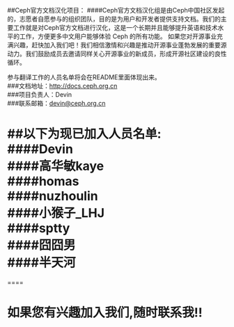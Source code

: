 ##Ceph官方文档汉化项目：
####Ceph官方文档汉化组是由Ceph中国社区发起的，志愿者自愿参与的组织团队，目的是为用户和开发者提供支持文档。我们的主要工作就是对Ceph官方文档进行汉化，这是一个长期并且能够提升英语和技术水平的工作，方便更多中文用户能够体验 Ceph 的所有功能。
如果您对开源事业充满兴趣，赶快加入我们吧！我们相信激情和兴趣是推动开源事业蓬勃发展的重要源动力。我们鼓励成员去邀请同样关心开源事业的新成员，形成开源社区建设的良性循环。

参与翻译工作的人员名单将会在README里面体现出来。  
###文档地址：http://docs.ceph.org.cn  
###项目负责人：Devin  
###联系邮箱：devin@ceph.org.cn‍  

##以下为现已加入人员名单: 
####Devin  
####高华敏kaye  
####homas  
####nuzhoulin  
####小猴子_LHJ  
####sptty  
####囧囧男  
####半天河  
=======
====
# 如果您有兴趣加入我们,随时联系我!!
